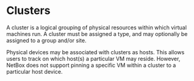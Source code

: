 # Clusters

A cluster is a logical grouping of physical resources within which virtual machines run. A cluster must be assigned a type, and may optionally be assigned to a group and/or site.

Physical devices may be associated with clusters as hosts. This allows users to track on which host(s) a particular VM may reside. However, NetBox does not support pinning a specific VM within a cluster to a particular host device.
